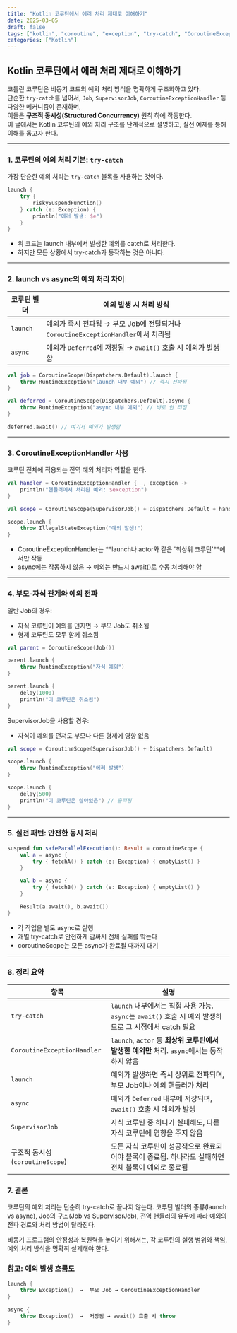 ```yaml
---
title: "Kotlin 코루틴에서 에러 처리 제대로 이해하기"
date: 2025-03-05
draft: false
tags: ["kotlin", "coroutine", "exception", "try-catch", "CoroutineExceptionHandler"]
categories: ["Kotlin"]
---
```


## Kotlin 코루틴에서 에러 처리 제대로 이해하기

코틀린 코루틴은 비동기 코드의 예외 처리 방식을 명확하게 구조화하고 있다.  
단순한 `try-catch`를 넘어서, `Job`, `SupervisorJob`, `CoroutineExceptionHandler` 등 다양한 메커니즘이 존재하며,  
이들은 **구조적 동시성(Structured Concurrency)** 원칙 하에 작동한다.  
이 글에서는 Kotlin 코루틴의 예외 처리 구조를 단계적으로 설명하고, 실전 예제를 통해 이해를 돕고자 한다.

---

### 1. 코루틴의 예외 처리 기본: `try-catch`

가장 단순한 예외 처리는 `try-catch` 블록을 사용하는 것이다.

```kotlin
launch {
    try {
        riskySuspendFunction()
    } catch (e: Exception) {
        println("에러 발생: $e")
    }
}
```

- 위 코드는 launch 내부에서 발생한 예외를 catch로 처리한다.
- 하지만 모든 상황에서 try-catch가 동작하는 것은 아니다.

---

### 2. launch vs async의 예외 처리 차이

| 코루틴 빌더 | 예외 발생 시 처리 방식 |
|--------------|------------------------|
| `launch` | 예외가 즉시 전파됨 → 부모 Job에 전달되거나 `CoroutineExceptionHandler`에서 처리됨 |
| `async` | 예외가 `Deferred`에 저장됨 → `await()` 호출 시 예외가 발생함 |

```kotlin
val job = CoroutineScope(Dispatchers.Default).launch {
    throw RuntimeException("launch 내부 예외") // 즉시 전파됨
}
```

```kotlin
val deferred = CoroutineScope(Dispatchers.Default).async {
    throw RuntimeException("async 내부 예외") // 바로 안 터짐
}

deferred.await() // 여기서 예외가 발생함
```

---

### 3. CoroutineExceptionHandler 사용

코루틴 전체에 적용되는 전역 예외 처리자 역할을 한다.

```kotlin
val handler = CoroutineExceptionHandler { _, exception ->
    println("핸들러에서 처리된 예외: $exception")
}

val scope = CoroutineScope(SupervisorJob() + Dispatchers.Default + handler)

scope.launch {
    throw IllegalStateException("예외 발생!")
}
```

- CoroutineExceptionHandler는 **launch나 actor와 같은 '최상위 코루틴'**에서만 작동
- async에는 작동하지 않음 → 예외는 반드시 await()로 수동 처리해야 함

---

### 4. 부모-자식 관계와 예외 전파
일반 Job의 경우:
- 자식 코루틴이 예외를 던지면 → 부모 Job도 취소됨
- 형제 코루틴도 모두 함께 취소됨


```kotlin
val parent = CoroutineScope(Job())

parent.launch {
    throw RuntimeException("자식 예외")
}

parent.launch {
    delay(1000)
    println("이 코루틴은 취소됨")
}
```

SupervisorJob을 사용할 경우:
- 자식이 예외를 던져도 부모나 다른 형제에 영향 없음
  

```kotlin
val scope = CoroutineScope(SupervisorJob() + Dispatchers.Default)

scope.launch {
    throw RuntimeException("에러 발생")
}

scope.launch {
    delay(500)
    println("이 코루틴은 살아있음") // 출력됨
}
```

---

### 5. 실전 패턴: 안전한 동시 처리

```kotlin
suspend fun safeParallelExecution(): Result = coroutineScope {
    val a = async {
        try { fetchA() } catch (e: Exception) { emptyList() }
    }

    val b = async {
        try { fetchB() } catch (e: Exception) { emptyList() }
    }

    Result(a.await(), b.await())
}
```

- 각 작업을 별도 async로 실행
- 개별 try-catch로 안전하게 감싸서 전체 실패를 막는다
- coroutineScope는 모든 async가 완료될 때까지 대기

---

### 6. 정리 요약

| 항목 | 설명 |
|------|------|
| `try-catch` | `launch` 내부에서는 직접 사용 가능. `async`는 `await()` 호출 시 예외 발생하므로 그 시점에서 catch 필요 |
| `CoroutineExceptionHandler` | `launch`, `actor` 등 **최상위 코루틴에서 발생한 예외만** 처리. `async`에서는 동작하지 않음 |
| `launch` | 예외가 발생하면 즉시 상위로 전파되며, 부모 Job이나 예외 핸들러가 처리 |
| `async` | 예외가 `Deferred` 내부에 저장되며, `await()` 호출 시 예외가 발생 |
| `SupervisorJob` | 자식 코루틴 중 하나가 실패해도, 다른 자식 코루틴에 영향을 주지 않음 |
| 구조적 동시성 (`coroutineScope`) | 모든 자식 코루틴이 성공적으로 완료되어야 블록이 종료됨. 하나라도 실패하면 전체 블록이 예외로 종료됨 |


### 7. 결론
코루틴의 예외 처리는 단순히 try-catch로 끝나지 않는다.
코루틴 빌더의 종류(launch vs async), Job의 구조(Job vs SupervisorJob), 전역 핸들러의 유무에 따라
예외의 전파 경로와 처리 방법이 달라진다.

비동기 프로그램의 안정성과 복원력을 높이기 위해서는,
각 코루틴의 실행 범위와 책임, 예외 처리 방식을 명확히 설계해야 한다.


### 참고: 예외 발생 흐름도

```kotlin
launch {
    throw Exception()  →  부모 Job → CoroutineExceptionHandler
}

async {
    throw Exception()  →  저장됨 → await() 호출 시 throw
}
```

